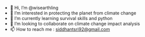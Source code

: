 - 👋 Hi, I’m @wisearthling
- 👀 I’m interested in protecting the planet from climate change
- 🌱 I’m currently learning survival skills and python
- 💞️ I’m looking to collaborate on climate change impact analysis
- 📫 How to reach me : siddhantsri92@gmail.com

<!---
wisearthling/wisearthling is a ✨ special ✨ repository because its `README.md` (this file) appears on your GitHub profile.
You can click the Preview link to take a look at your changes.
--->
